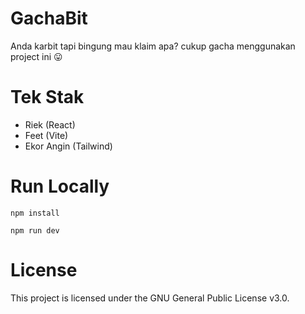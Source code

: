 # GachaBit

Anda karbit tapi bingung mau klaim apa? cukup gacha menggunakan project ini 😛

# Tek Stak
- Riek (React)
- Feet (Vite)
- Ekor Angin (Tailwind)

# Run Locally
```
npm install
```
```
npm run dev
```

# License
This project is licensed under the GNU General Public License v3.0.